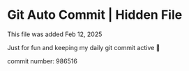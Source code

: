 # Git Auto Commit | Hidden File

This file was added Feb 12, 2025

Just for fun and keeping my daily git commit active 🤪

commit number: 986516
